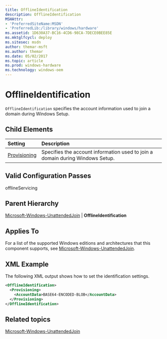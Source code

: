 ```yaml
---
title: OfflineIdentification
description: OfflineIdentification
MSHAttr:
- 'PreferredSiteName:MSDN'
- 'PreferredLib:/library/windows/hardware'
ms.assetid: 1D630A37-BC16-4CD6-98CA-7DECE0BEE85E
ms.mktglfcycl: deploy
ms.sitesec: msdn
author: themar-msft
ms.author: themar
ms.date: 05/02/2017
ms.topic: article
ms.prod: windows-hardware
ms.technology: windows-oem
---
```

# OfflineIdentification

`OfflineIdentification` specifies the account information used to join a domain during Windows Setup.

## Child Elements

| Setting                 | Description                                                                           |
|:------------------------|:--------------------------------------------------------------------------------------|
| [Provisioning](microsoft-windows-unattendedjoin-offlineidentification-provisioning.md) | Specifies the account information used to join a domain during Windows Setup. |

## Valid Configuration Passes

offlineServicing

## Parent Hierarchy

[Microsoft-Windows-UnattendedJoin](microsoft-windows-unattendedjoin.md) | **OfflineIdentification**

## Applies To

For a list of the supported Windows editions and architectures that this component supports, see [Microsoft-Windows-UnattendedJoin](microsoft-windows-unattendedjoin.md).

## XML Example

The following XML output shows how to set the identification settings.

```XML
<OfflineIdentification>
  <Provisioning>
    <AccountData>BASE64-ENCODED-BLOB</AccountData>
  </Provisioning>
</OfflineIdentification>
```

## Related topics

[Microsoft-Windows-UnattendedJoin](microsoft-windows-unattendedjoin.md)
